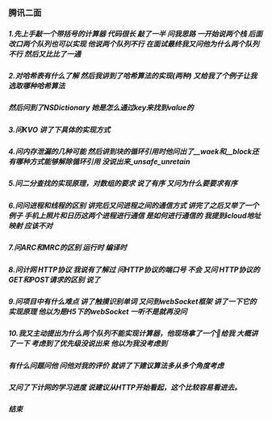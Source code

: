### 腾讯二面

##### 1.先上手敲一个带括号的计算器 代码很长 敲了一半 问我思路 一开始说两个栈 后面改口两个队列也可以实现 他说两个队列不行 在面试最终我又问他为什么两个队列不行 然后又比比了一通

##### 2.对哈希表有什么了解 然后我讲到了哈希算法的实现(两种) 又给我了个例子让我选取哪种哈希算法

##### 然后问到了NSDictionary 她是怎么通过key来找到value的

##### 3.问KVO 讲了下具体的实现方式

##### 4.问内存泄漏的几种可能 然后讲到块的循环引用时他问出了__waek和__block还有哪种方式能够解除循环引用 没说出来_unsafe_unretain

##### 5.问二分查找的实现原理，对数组的要求 说了有序 又问为什么要要求有序

##### 6.问问进程和线程的区别 讲完后又问进程之间的通信方式 讲完了之后又举了一个例子 手机上照片和日历这两个进程进行通信 是如何进行通信的 我提到icloud地址映射 应该不对

##### 7.问ARC和MRC的区别 运行时 编译时

##### 8.问计网 HTTP协议 我说有了解过 问HTTP协议的端口号 不会 又问 HTTP协议的GET和POST请求的区别 说了

##### 9.问项目中有什么难点 讲了触摸识别单词 又问到webSocket框架 讲了一下它的实现原理 他以为是H5下的webSocket 一听不是就再没问

##### 10.我又主动提出为什么两个队列不能实现计算器，他现场拿了一个🌰给我 大概讲了一下 考虑到了优先级没说出来 他以为我没考虑到

##### 有什么问题问他 问他对我的评价 就讲了下建议算法多从多个角度考虑

##### 又问了下计网的学习进度 说建议从HTTP开始看起，这个比较容易看进去。

##### 结束